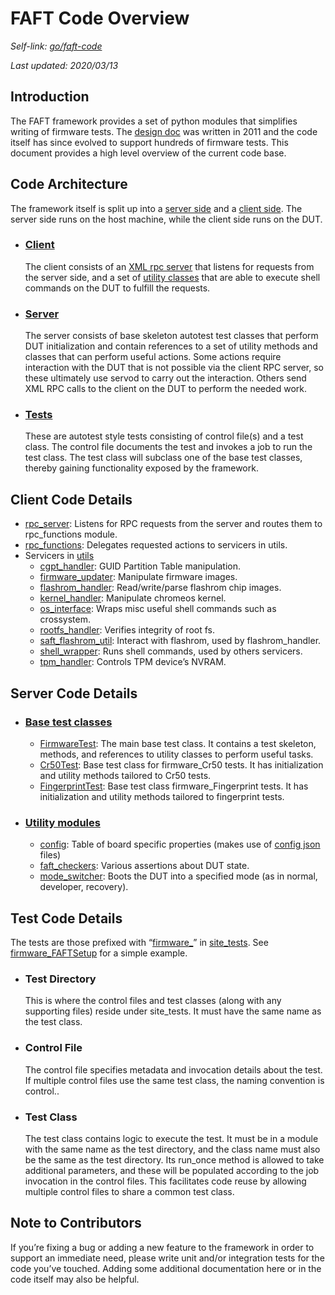 # FAFT Code Overview

_Self-link: [go/faft-code](https://goto.google.com/faft-code)_

_Last updated: 2020/03/13_

## Introduction
The FAFT framework provides a set of python modules that simplifies writing of firmware tests.  The [design doc](faft-design-doc.md) was written in 2011 and the code itself has since evolved to support hundreds of firmware tests.  This document provides a high level overview of the current code base.

## Code Architecture
The framework itself is split up into a [server side](/server/cros/faft) and a [client side](/client/cros/faft).  The server side runs on the host machine, while the client side runs on the DUT.

- ### [Client](#client-code-details)
  The client consists of an [XML rpc server](/client/cros/faft/rpc_server.py) that listens for requests from the server side, and a set of [utility classes](/client/cros/faft/utils) that are able to execute shell commands on the DUT to fulfill the requests.

- ### [Server](#server-code-details)
  The server consists of base skeleton autotest test classes that perform DUT initialization and contain references to a set of utility methods and classes that can perform useful actions.  Some actions require interaction with the DUT that is not possible via the client RPC server, so these ultimately use servod to carry out the interaction.  Others send XML RPC calls to the client on the DUT to perform the needed work.

- ### [Tests](#test-code-details)
  These are autotest style tests consisting of control file(s) and a test class.  The control file documents the test and invokes a job to run the test class.  The test class will subclass one of the base test classes, thereby gaining functionality exposed by the framework.

## Client Code Details
- [rpc_server](/client/cros/faft/rpc_server.py): Listens for RPC requests from the server and routes them to rpc_functions module.
- [rpc_functions](/client/cros/faft/rpc_functions.py): Delegates requested actions to servicers in utils.
- Servicers in [utils](/client/cros/faft/utils)
    - [cgpt_handler](/client/cros/faft/utils/cgpt_handler.py):  GUID Partition Table manipulation.
    - [firmware_updater](/client/cros/faft/utils/firmware_updater.py): Manipulate firmware images.
    - [flashrom_handler](/client/cros/faft/utils/flashrom_handler.py): Read/write/parse flashrom chip images.
    - [kernel_handler](/client/cros/faft/utils/kernel_handler.py): Manipulate chromeos kernel.
    - [os_interface](/client/cros/faft/utils/os_interface.py): Wraps misc useful shell commands such as crossystem.
    - [rootfs_handler](/client/cros/faft/utils/rootfs_handler.py): Verifies integrity of root fs.
    - [saft_flashrom_util](/client/cros/faft/utils/saft_flashrom_util.py): Interact with flashrom, used by flashrom_handler.
    - [shell_wrapper](/client/cros/faft/utils/shell_wrapper.py): Runs shell commands, used by others servicers.
    - [tpm_handler](/client/cros/faft/utils/tpm_handler.py): Controls TPM device’s NVRAM.

## Server Code Details

- ### [Base test classes](/server/cros/faft)
    - [FirmwareTest](/server/cros/faft/firmware_test.py): The main base test class.  It contains a test skeleton, methods, and references to utility classes to perform useful tasks.
    - [Cr50Test](/server/cros/faft/cr50_test.py): Base test class for firmware_Cr50 tests.  It has initialization and utility methods tailored to Cr50 tests.
    - [FingerprintTest](/server/cros/faft/fingerprint_test.py): Base test class firmware_Fingerprint tests.  It has initialization and utility methods tailored to fingerprint tests.
- ### [Utility modules](/server/cros/faft/utils)
    - [config](/server/cros/faft/utils/config.py): Table of board specific properties (makes use of [config json](/server/cros/faft/configs) files)
    - [faft_checkers](/server/cros/faft/utils/faft_checkers.py): Various assertions about DUT state.
    - [mode_switcher](/server/cros/faft/utils/mode_switcher.py): Boots the DUT into a specified mode (as in normal, developer, recovery).

## Test Code Details
The tests are those prefixed with “[firmware_](https://source.chromium.org/search?q=f:site_tests%2Ffirmware_&sq=&ss=chromiumos)” in [site_tests](/server/site_tests).  See [firmware_FAFTSetup](/server/site_tests/firmware_FAFTSetup) for a simple example.

- ### Test Directory
  This is where the control files and test classes (along with any supporting files) reside under site_tests.  It must have the same name as the test class.

- ### Control File
  The control file specifies metadata and invocation details about the test.  If multiple control files use the same test class, the naming convention is control.<variation>.

- ### Test Class
  The test class contains logic to execute the test.  It must be in a module with the same name as the test directory, and the class name must also be the same as the test directory.  Its run_once method is allowed to take additional parameters, and these will be populated according to the job invocation in the control files.  This facilitates code reuse by allowing multiple control files to share a common test class.

## Note to Contributors
If you’re fixing a bug or adding a new feature to the framework in order to support an immediate need, please write unit and/or integration tests for the code you’ve touched.  Adding some additional documentation here or in the code itself may also be helpful.
